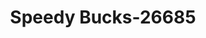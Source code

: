 ---
f_zip-code: 81520
f_state-code: CO
title: Speedy Bucks-26685
f_phone: 970-434-2717
f_city-only: Clifton
f_address: 3235 I-70 Business Loop Clifton
f_location-unique-id: '26685'
slug: speedy-bucks-26685
updated-on: '2024-05-30T13:46:58.046Z'
created-on: '2024-05-30T13:36:59.803Z'
published-on: '2024-05-30T13:54:32.469Z'
f_city-state: cms/city/clifton-co.md
f_company: cms/company/speedy-bucks.md
f_state: cms/state/colorado.md
layout: '[payday-loan].html'
tags: payday-loan
---